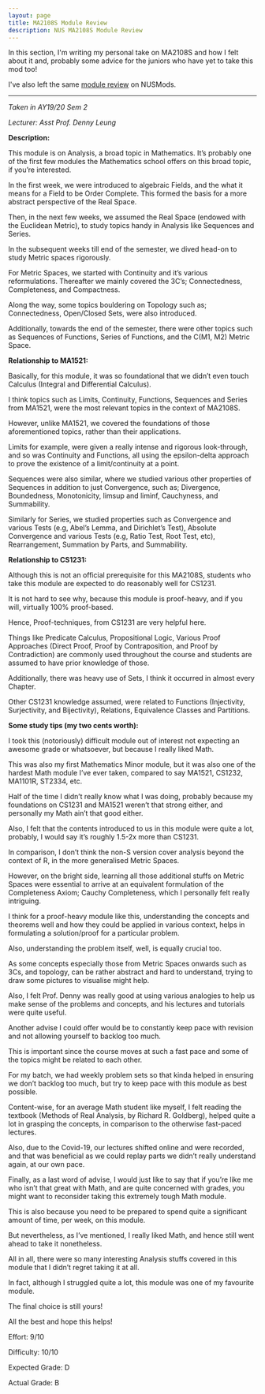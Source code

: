```yaml
---
layout: page
title: MA2108S Module Review
description: NUS MA2108S Module Review
---
```


In this section, I'm writing my personal take on MA2108S and how I felt about it and, probably some
advice for the juniors who have yet to take this mod too!

I've also left the same [module review](https://nusmods.com/modules/MA2108S/mathematical-analysis-i-s)
on NUSMods.

---

_Taken in AY19/20 Sem 2_

_Lecturer: Asst Prof. Denny Leung_

**Description:**

This module is on Analysis, a broad topic in Mathematics. It’s probably one of the first few
modules the Mathematics school offers on this broad topic, if you’re interested.

In the first week, we were introduced to algebraic Fields, and the what it means for
a Field to be Order Complete. This formed the basis for a more abstract perspective
of the Real Space.

Then, in the next few weeks, we assumed the Real Space (endowed with the Euclidean
Metric), to study topics handy in Analysis like Sequences and Series.

In the subsequent weeks till end of the semester, we dived head-on to study Metric spaces
rigorously.

For Metric Spaces, we started with Continuity and it’s various reformulations. Thereafter we
mainly covered the 3C’s; Connectedness, Completeness, and Compactness.

Along the way, some topics bouldering on Topology such as; Connectedness, Open/Closed Sets,
were also introduced.

Additionally, towards the end of the semester, there were other topics such as Sequences
of Functions, Series of Functions, and the C(M1, M2) Metric Space.

**Relationship to MA1521:**

Basically, for this module, it was so foundational that we didn’t even touch Calculus (Integral
and Differential Calculus).

I think topics such as Limits, Continuity, Functions, Sequences and Series from MA1521, were the
most relevant topics in the context of MA2108S.

However, unlike MA1521, we covered the foundations of those aforementioned topics, rather
than their applications.

Limits for example, were given a really intense and rigorous look-through, and so was
Continuity and Functions, all using the epsilon-delta approach to prove the existence of a
limit/continuity at a point.

Sequences were also similar, where we studied various other properties of Sequences in addition to
just Convergence, such as; Divergence, Boundedness, Monotonicity, limsup and liminf,
Cauchyness, and Summability.

Similarly for Series, we studied properties such as Convergence and various Tests (e.g, Abel’s
Lemma, and Dirichlet’s Test), Absolute Convergence and various Tests (e.g, Ratio Test, Root Test,
etc), Rearrangement, Summation by Parts, and Summability.

**Relationship to CS1231:**

Although this is not an official prerequisite for this MA2108S, students who take this module are
expected to do reasonably well for CS1231.

It is not hard to see why, because this module is proof-heavy, and if you will,
virtually 100% proof-based.

Hence, Proof-techniques, from CS1231 are very helpful here.

Things like Predicate Calculus, Propositional Logic, Various Proof Approaches (Direct Proof,
Proof by Contraposition, and Proof by Contradiction) are commonly used throughout the course and
students are assumed to have prior knowledge of those.

Additionally, there was heavy use of Sets, I think it occurred in almost every Chapter.

Other CS1231 knowledge assumed, were related to Functions (Injectivity, Surjectivity, and
Bijectivity), Relations, Equivalence Classes and Partitions.

**Some study tips (my two cents worth):**

I took this (notoriously) difficult module out of interest not expecting an awesome grade or
whatsoever, but because I really liked Math.

This was also my first Mathematics Minor module, but it was also one of the hardest Math module
I’ve ever taken, compared to say MA1521, CS1232, MA1101R, ST2334, etc.

Half of the time I didn’t really know what I was doing, probably because my foundations on
CS1231 and MA1521 weren’t that strong either, and personally my Math ain’t that good either.

Also, I felt that the contents introduced to us in this module were quite a lot, probably, I
would say it’s roughly 1.5-2x more than CS1231.

In comparison, I don’t think the non-S version cover analysis beyond the context of R, in
the more generalised Metric Spaces.

However, on the bright side, learning all those additional stuffs on Metric Spaces were essential
to arrive at an equivalent formulation of the Completeness Axiom; Cauchy Completeness,
which I personally felt really intriguing.

I think for a proof-heavy module like this, understanding the concepts and theorems well and how
they could be applied in various context, helps in formulating a solution/proof for
a particular problem.

Also, understanding the problem itself, well, is equally crucial too.

As some concepts especially those from Metric Spaces onwards such as 3Cs, and topology, can be
rather abstract and hard to understand, trying to draw some pictures to visualise might help.

Also, I felt Prof. Denny was really good at using various analogies to help us make sense of
the problems and concepts, and his lectures and tutorials were quite useful.

Another advise I could offer would be to constantly keep pace with revision and not allowing
yourself to backlog too much.

This is important since the course moves at such a fast pace and some of the topics might
be related to each other.

For my batch, we had weekly problem sets so that kinda helped in ensuring we don’t
backlog too much, but try to keep pace with this module as best possible.

Content-wise, for an average Math student like myself, I felt reading the textbook (Methods
of Real Analysis, by Richard R. Goldberg), helped quite a lot in grasping the concepts,
in comparison to the otherwise fast-paced lectures.

Also, due to the Covid-19, our lectures shifted online and were recorded, and that was beneficial
as we could replay parts we didn’t really understand again, at our own pace.

Finally, as a last word of advise, I would just like to say that if you’re like me who isn’t that great
with Math, and are quite concerned with grades, you might want to reconsider taking this
extremely tough Math module.

This is also because you need to be prepared to spend quite a significant amount of time,
per week, on this module.

But nevertheless, as I’ve mentioned, I really liked Math, and hence still went ahead to
take it nonetheless.

All in all, there were so many interesting Analysis stuffs covered in this module that I
didn’t regret taking it at all.

In fact, although I struggled quite a lot, this module was one of my favourite module.

The final choice is still yours!

All the best and hope this helps!

Effort: 9/10

Difficulty: 10/10

Expected Grade: D

Actual Grade: B
